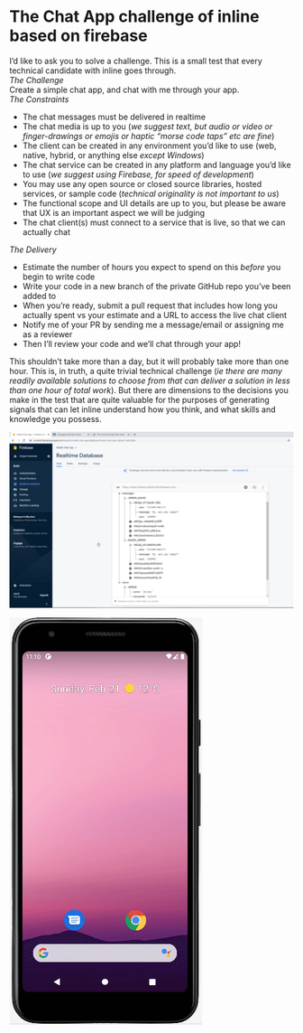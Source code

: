 # The Chat App challenge of inline based on firebase

I’d like to ask you to solve a challenge. This is a small test that every technical candidate with inline goes through.  
_The Challenge_  
Create a simple chat app, and chat with me through your app.  
_The Constraints_

* The chat messages must be delivered in realtime
* The chat media is up to you (_we suggest text, but audio or video or finger-drawings or emojis or haptic “morse code taps” etc are fine_)
* The client can be created in any environment you’d like to use (web, native, hybrid, or anything else _except Windows_)
* The chat service can be created in any platform and language you’d like to use (_we suggest using Firebase, for speed of development_)
* You may use any open source or closed source libraries, hosted services, or sample code (_technical originality is not important to us_)
* The functional scope and UI details are up to you, but please be aware that UX is an important aspect we will be judging
* The chat client(s) must connect to a service that is live, so that we can actually chat

_The Delivery_

* Estimate the number of hours you expect to spend on this _before_ you begin to write code
* Write your code in a new branch of the private GitHub repo you’ve been added to
* When you’re ready, submit a pull request that includes how long you actually spent vs your estimate and a URL to access the live chat client
* Notify me of your PR by sending me a message/email or assigning me as a reviewer
* Then I’ll review your code and we’ll chat through your app!

This shouldn’t take more than a day, but it will probably take more than one hour. This is, in truth, a quite trivial technical challenge (_ie there are many readily available solutions to choose from that can deliver a solution in less than one hour of total work_). But there are dimensions to the decisions you make in the test that are quite valuable for the purposes of generating signals that can let inline understand how you think, and what skills and knowledge you possess.

![DB structure](./DB.png)

![Shows how the app works](./Record.gif)
